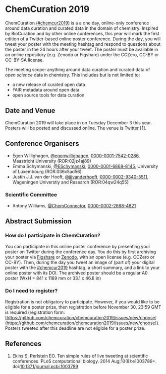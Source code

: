 # ChemCuration 2019

ChemCuration ([#chemcur2019](https://twitter.com/hashtag/chemcur2019))
is a a one day, online-only conference around data curation and curated data in the
domain of chemistry. Inspired by BioCuration and by other online conferences, this year will mark
the first edition of a Twitter-based online poster conference. During the day, you will tweet your
poster with the meeting hashtag and respond to questions about the poster in the 24 hours after
your tweet. The poster must be available in an online repository (e.g. Zenodo or Figshare)
under the CCZero, CC-BY or CC-BY-SA license.

The meeting scope: anything around data curation and curated data of *open science* data in
chemistry. This includes but is not limited to:

* a new release of curated open data
* FAIR metadata around open data
* open source tools for data curation

## Date and Venue

ChemCuration 2019 will take place in on Tuesday December 3 this year. Posters will be posted and
discussed online. The venue is Twitter&nbsp;[1].

## Conference Organisers

* Egon Willighagen, [@egonwillighagen](https://twitter.com/egonwillighagen), [0000-0001-7542-0286](https://orcid.org/0000-0001-7542-0286), Maastricht University (ROR:02jz4aj89)
* Emma Schymanski, [@ESchymanski](https://twitter.com/ESchymanski), [0000-0001-6868-8145](https://orcid.org/0000-0001-6868-8145), University of Luxembourg (ROR:036x5ad56)
* Justin J.J. van der Hooft, [@jjjvanderhooft](https://twitter.com/jjjvanderhooft), [0000-0002-9340-5511](https://orcid.org/0000-0002-9340-5511), Wageningen Universtiy and Research (ROR:04qw24q55)

### Scientific Committee

* Antony Williams, [@ChemConnector](https://twitter.com/ChemConnector), [0000-0002-2668-4821](https://orcid.org/0000-0002-2668-4821)

## Abstract Submission

### How do I participate in ChemCuration?
You can participate in this online poster conference by presenting your poster on Twitter during the conference
day. You do this by first archiving your poster via [Figshare](https://figshare.com/) or [Zenodo](https://zenodo.org/),
with an open license (e.g. CCZero or CC-BY). Then, during the day you tweet an image of (part of)
your digital poster with the [#chemcur2019](https://twitter.com/hashtag/chemcur2019) hashtag, a short summary, and a
link to your online poster with its DOI. The archived poster should be a regular A0 poster (WxH = 841 x 1189 mm or
33.1 x 46.8 in)

### Do I need to register?
Registration is not obligatory to participate. However, if you would like to be eligible for a poster prize, then 
registration before November 30, 23:59 GMT is required (registration form:
[https://github.com/chemcuration/chemcuration2019/issues/new/choose](https://github.com/chemcuration/chemcuration2019/issues/new/choose)). Posters tweeted after this deadline are not
eligible for a poster prize.


## References

1. Ekins S, Perlstein EO. Ten simple rules of live tweeting at scientific conferences. PLoS computational biology. 2014 Aug;10(8):e1003789+. doi:[10.1371/journal.pcbi.1003789](https://journals.plos.org/ploscompbiol/article?id=10.1371/journal.pcbi.1003789)

